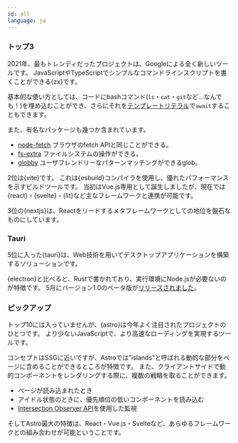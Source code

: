 ```yaml
---
id: all
language: ja
---
```


### トップ3

2021年、最もトレンディだったプロジェクトは、Googleによる全く新しいツールです。
JavaScriptやTypeScriptでシンプルなコマンドラインスクリプトを書くことができる{zx}です。

基本的な使い方としては、コードにbashコマンド(`ls`・`cat`・`git`など…なんでも！)を埋め込むことができ、さらにそれを[テンプレートリテラル](https://developer.mozilla.org/en-US/docs/Web/JavaScript/Reference/Template_literals)で`await`することもできます。

また、有名なパッケージも幾つか含まれています。

- [node-fetch](https://github.com/node-fetch/node-fetch) ブラウザのfetch APIと同じことができる。
- [fs-extra](https://github.com/jprichardson/node-fs-extra) ファイルシステムの操作ができる。
- [globby](https://github.com/sindresorhus/globby) ユーザフレンドリーなパターンマッチングができるglob。

2位は{vite}です。
これは{esbuild}コンパイラを使用し、優れたパフォーマンスを示すビルドツールです。
当初はVue.js専用として誕生しましたが、現在では{react}・{svelte}・{lit}など主なフレームワークと連携が可能です。

3位の{nextjs}は、Reactをリードするメタフレームワークとしての地位を盤石なものにしています。


### Tauri

5位に入った{tauri}は、Web技術を用いてデスクトップアプリケーションを構築するソリューションです。

{electron}と比べると、Rustで書かれており、実行環境にNode.jsが必要ないのが特徴です。
5月にバージョン1.0のベータ版が[リリースされました](https://dev.to/tauri/announcing-tauri-beta-more-efficient-crossplatform-apps-with-better-features-1nbd)。

### ピックアップ

トップ10には入っていませんが、{astro}は今年よく注目されたプロジェクトのひとつです。
より少ないJavaScriptで、より高速なローディングを実現するツールです。

コンセプトはSSGに近いですが、Astroでは"islands"と呼ばれる動的な部分をページに含めることができるところが特徴です。
また、クライアントサイドで動的コンポーネントをレンダリングする際に、複数の戦略を取ることができます。

- ページが読み込まれたとき
- アイドル状態のときに、優先順位の低いコンポーネントを読み込む
- [Intersection Observer API](https://devdocs.io/dom/intersection_observer_api)を使用した監視

そしてAstro最大の特徴は、React・Vue.js・Svelteなど、あらゆるフレームワークとの組み合わせが可能ということです。
